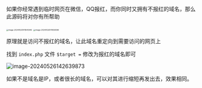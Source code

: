 

如果你经常遇到临时网页在微信，QQ报红，而你同时又拥有不报红的域名，那么此源码将对你有所帮助

<img src="https://img2023.cnblogs.com/blog/2233039/202405/2233039-20240526141654274-1418041213.png" alt="image-20240526141645946" style="zoom: 33%;" /> <img src="https://img2023.cnblogs.com/blog/2233039/202405/2233039-20240526141857534-1095100561.png" alt="image-20240526141836598" style="zoom:33%;" />



原理就是访问不报红的域名，让此域名重定向到需要访问的网页上

找到 `index.php` 文件 `$target =` 修改为报红的域名即可

![image-20240526142639873](https://img2023.cnblogs.com/blog/2233039/202405/2233039-20240526142657374-1547392785.png)

如果不是域名是IP，或者很长的域名，可以对其进行缩短再发出去，效果相同。
